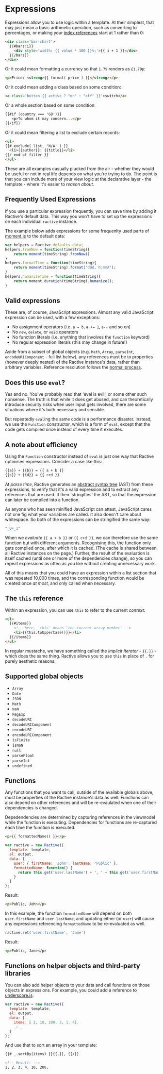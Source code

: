 # Expressions

Expressions allow you to use logic within a template. At their simplest, that may just mean a basic arithmetic operation, such as converting to percentages, or making your [index references](mustaches.md#index-references) start at 1 rather than 0:

```html
<div class='bar-chart'>
  {{#bars:i}}
    <div style='width: {{ value * 100 }}%;'>{{ i + 1 }}</div>
  {{/bars}}
</div>
```

Or it could mean formatting a currency so that `1.79` renders as `£1.79p`:

```html
<p>Price: <strong>{{ format( price ) }}</strong></p>
```

Or it could mean adding a class based on some condition:

```html
<a class='button {{ active ? "on" : "off" }}'>switch</a>
```

Or a whole section based on some condition:

```html
{{#if (country === 'GB')}}
   <p>To whom it may concern...</p>  
{{/if}}
```

Or it could mean filtering a list to exclude certain records:

```html
<ul>
{{# exclude( list, 'N/A' ) }}
  <li>{{author}}: {{title}}</li>
{{/ end of filter }}
</ul>
```

These are all examples casually plucked from the air - whether they would be useful or not in real life depends on what you're trying to do. The point is that you can include more of your view logic at the declarative layer - the template - where it's easier to *reason about*.

## Frequently Used Expressions

If you use a particular expression frequently, you can save time by adding it Ractive's default data. This way you won't have to set up the expressions on each individual `ractive` instance.

The example below adds expressions for some frequenlty used parts of [moment.js](http://momentjs.com/) to the default data:

```js
var helpers = Ractive.defaults.data;
helpers.fromNow = function(timeString){
	return moment(timeString).fromNow()
}
helpers.formatTime = function(timeString){
	return moment(timeString).format("ddd, h:mmA");
}
helpers.humanizeTime = function(timeString){
	return moment.duration(timeString).humanize();
}
```

## Valid expressions

These are, of course, JavaScript expressions. Almost any valid JavaScript expression can be used, with a few exceptions:

* No assignment operators (i.e. `a = b`, `a += 1`, `a--` and so on)
* No `new`, `delete`, or `void` operators
* No function literals (i.e. anything that involves the `function` keyword)
* No regular expression literals (this may change in future!)

Aside from a subset of global objects (e.g. `Math`, `Array`, `parseInt`, `encodeURIComponent` - full list below), any references must be to properties (however deeply nested) of the Ractive instance's data, rather than arbitrary variables. Reference resolution follows the [normal process](references.md).


## Does this use `eval`?

Yes and no. You've probably read that 'eval is evil', or some other such nonsense. The truth is that while it does get abused, and can theoretically introduce security risks when user input gets involved, there are some situations where it's both necessary and sensible.

But repeatedly `eval`ing the same code is a performance disaster. Instead, we use the `Function` constructor, which is a form of `eval`, except that the code gets compiled once instead of every time it executes.


## A note about efficiency

Using the `Function` constructor instead of `eval` is just one way that Ractive optimises expressions. Consider a case like this:

```html
{{a}} + {{b}} = {{ a + b }}
{{c}} + {{d}} = {{ c+d }}
```

At *parse time*, Ractive generates an [abstract syntax tree](http://en.wikipedia.org/wiki/Abstract_syntax_tree) (AST) from these expressions, to verify that it's a valid expression and to extract any references that are used. It then 'stringifies' the AST, so that the expression can later be compiled into a function.

As anyone who has seen minified JavaScript can attest, JavaScript cares not one fig what your variables are called. It also doesn't care about whitespace. So both of the expressions can be stringified the same way:

```js
"_0+_1"
```

When we *evaluate* `{{ a + b }}` or `{{ c+d }}`, we can therefore use the same function but with different arguments. Recognising this, the function only gets compiled once, after which it is cached. (The cache is shared between all Ractive instances on the page.) Further, the result of the evaluation is itself cached (until one or more of the dependencies change), so you can repeat expressions as often as you like without creating unnecessary work.

All of this means that you could have an expression within a list section that was repeated 10,000 times, and the corresponding function would be created once *at most*, and only called when necessary.


## The `this` reference

Within an expression, you can use `this` to refer to the current *context*:

```html
<ul>
  {{#items}}
    <!-- here, `this` means 'the current array member' -->
    <li>{{this.toUpperCase()}}</li>
  {{/items}}
</ul>
```

In regular mustache, we have something called the *implicit iterator* - `{{.}}` - which does the same thing. Ractive allows you to use `this` in place of `.` for purely aesthetic reasons.


## Supported global objects

* `Array`
* `Date`
* `JSON`
* `Math`
* `NaN`
* `RegExp`
* `decodeURI`
* `decodeURIComponent`
* `encodeURI`
* `encodeURIComponent`
* `isFinite`
* `isNaN`
* `null`
* `parseFloat`
* `parseInt`
* `undefined`

## Functions

Any functions that you want to call, outside of the available globals above, must be properties of the Ractive instance's data as well. Functions can also depend on other references and will be re-evaulated when one of their dependencies is changed.

Depedendencies are determined by capturing references in the viewmodel while the function is executing. Dependencies for functions are re-captured each time the function is executed.

```html
<p>{{ formattedName() }}</p>
```

```js
var ractive = new Ractive({
  template: template,
  el: output,
  data: {
    user: { firstName: 'John', lastName: 'Public' },
    formattedName: function() {
      return this.get('user.lastName') + ', ' + this.get('user.firstName');
    }
  }
};
```

Result:
```html
<p>Public, John</p>
```

In this example, the function ```formattedName``` will depend on both ```user.firstName``` and ```user.lastName```, and updating either (or ```user```) will cause any expressions referencing ```formattedName``` to be re-evaluated as well.

```js
ractive.set('user.firstName', 'Jane')
```

Result:
```html
<p>Public, Jane</p>
```

## Functions on helper objects and third-party libraries

You can also add helper objects to your data and call functions on those objects in expressions. For example, you could add a reference to [underscore.js](http://underscorejs.org/):

```js
var ractive = new Ractive({
  template: template,
  el: output,
  data: {
    items: [ 2, 10, 200, 3, 1, 4],
    _: _
  }
};
```

And use that to sort an array in your template:

```html
{{# _.sortBy(items) }}{{.}}, {{/}}

<!-- Result: -->
1, 2, 3, 4, 10, 200,
```
